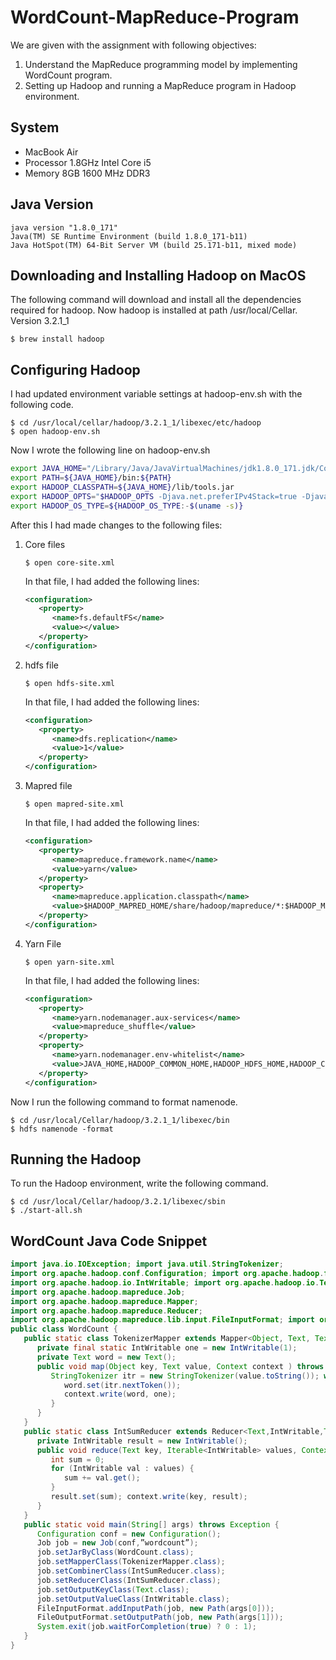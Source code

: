 # WordCount-MapReduce-Program
We are given with the assignment with following objectives:
1. Understand the MapReduce programming model by implementing WordCount program.
2. Setting up Hadoop and running a MapReduce program in Hadoop environment.

## System
* MacBook Air
* Processor 1.8GHz Intel Core i5
* Memory 8GB 1600 MHz DDR3

## Java Version
```console
java version "1.8.0_171"
Java(TM) SE Runtime Environment (build 1.8.0_171-b11)
Java HotSpot(TM) 64-Bit Server VM (build 25.171-b11, mixed mode)
```

## Downloading and Installing Hadoop on MacOS
The following command will download and install all the dependencies required for hadoop. Now hadoop is installed at path /usr/local/Cellar. Version 3.2.1_1
```console
$ brew install hadoop
```

## Configuring Hadoop
I had updated environment variable settings at hadoop-env.sh with the following code.
```console
$ cd /usr/local/cellar/hadoop/3.2.1_1/libexec/etc/hadoop
$ open hadoop-env.sh
```

Now I wrote the following line on hadoop-env.sh
```sh
export JAVA_HOME="/Library/Java/JavaVirtualMachines/jdk1.8.0_171.jdk/Contents/Home"
export PATH=${JAVA_HOME}/bin:${PATH}
export HADOOP_CLASSPATH=${JAVA_HOME}/lib/tools.jar
export HADOOP_OPTS="$HADOOP_OPTS -Djava.net.preferIPv4Stack=true -Djava.security.krb5.realm= -Djava.security.krb5.kdc="
export HADOOP_OS_TYPE=${HADOOP_OS_TYPE:-$(uname -s)}
```

After this I had made changes to the following files:
1. Core files
   ```console
   $ open core-site.xml
   ```
   In that file, I had added the following lines:
   ```xml
   <configuration>
      <property>
         <name>fs.defaultFS</name>
         <value></value>
      </property>
   </configuration>
   ```

2. hdfs file
   ```console
   $ open hdfs-site.xml
   ```
   In that file, I had added the following lines:
   ```xml
   <configuration>
      <property>
         <name>dfs.replication</name>
         <value>1</value>
      </property>
   </configuration>
   ```

3. Mapred file
   ```console
   $ open mapred-site.xml
   ```
   In that file, I had added the following lines:
   ```xml
   <configuration>
      <property>
         <name>mapreduce.framework.name</name>
         <value>yarn</value>
      </property>
      <property>
         <name>mapreduce.application.classpath</name>
         <value>$HADOOP_MAPRED_HOME/share/hadoop/mapreduce/*:$HADOOP_MAPRED_HOM E/share/hadoop/mapreduce/lib/*</value>
      </property>
   </configuration>
   ```

4. Yarn File
   ```console
   $ open yarn-site.xml
   ```
   In that file, I had added the following lines:
   ```xml
   <configuration>
      <property>
         <name>yarn.nodemanager.aux-services</name>
         <value>mapreduce_shuffle</value>
      </property>
      <property>
         <name>yarn.nodemanager.env-whitelist</name>
         <value>JAVA_HOME,HADOOP_COMMON_HOME,HADOOP_HDFS_HOME,HADOOP_CON F_DIR,CLASSPATH_PREPEND_DISTCACHE,HADOOP_YARN_HOME,HADOOP_MAPRED _HOME</value>
      </property>
   </configuration>
   ```

Now I run the following command to format namenode.
```console
$ cd /usr/local/Cellar/hadoop/3.2.1_1/libexec/bin
$ hdfs namenode -format
```

## Running the Hadoop
To run the Hadoop environment, write the following command.
```console
$ cd /usr/local/Cellar/hadoop/3.2.1/libexec/sbin
$ ./start-all.sh
```

## WordCount Java Code Snippet
```java
import java.io.IOException; import java.util.StringTokenizer;
import org.apache.hadoop.conf.Configuration; import org.apache.hadoop.fs.Path;
import org.apache.hadoop.io.IntWritable; import org.apache.hadoop.io.Text;
import org.apache.hadoop.mapreduce.Job;
import org.apache.hadoop.mapreduce.Mapper;
import org.apache.hadoop.mapreduce.Reducer;
import org.apache.hadoop.mapreduce.lib.input.FileInputFormat; import org.apache.hadoop.mapreduce.lib.output.FileOutputFormat;
public class WordCount {
   public static class TokenizerMapper extends Mapper<Object, Text, Text, IntWritable>{
      private final static IntWritable one = new IntWritable(1); 
      private Text word = new Text();
      public void map(Object key, Text value, Context context ) throws IOException, InterruptedException {
         StringTokenizer itr = new StringTokenizer(value.toString()); while (itr.hasMoreTokens()) {
            word.set(itr.nextToken());
            context.write(word, one); 
         }
      } 
   }
   public static class IntSumReducer extends Reducer<Text,IntWritable,Text,IntWritable> {
      private IntWritable result = new IntWritable();
      public void reduce(Text key, Iterable<IntWritable> values, Context context) throws IOException, InterruptedException { 
         int sum = 0;
         for (IntWritable val : values) { 
            sum += val.get();
         }
         result.set(sum); context.write(key, result);
      } 
   }
   public static void main(String[] args) throws Exception { 
      Configuration conf = new Configuration();
      Job job = new Job(conf,”wordcount”);
      job.setJarByClass(WordCount.class); 
      job.setMapperClass(TokenizerMapper.class); 
      job.setCombinerClass(IntSumReducer.class); 
      job.setReducerClass(IntSumReducer.class); 
      job.setOutputKeyClass(Text.class); 
      job.setOutputValueClass(IntWritable.class); 
      FileInputFormat.addInputPath(job, new Path(args[0])); 
      FileOutputFormat.setOutputPath(job, new Path(args[1])); 
      System.exit(job.waitForCompletion(true) ? 0 : 1);
   }
}
```
